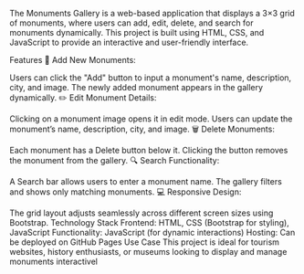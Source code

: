 The Monuments Gallery is a web-based application that displays a 3×3 grid of monuments, where users can add, edit, delete, and search for monuments dynamically. This project is built using HTML, CSS, and JavaScript to provide an interactive and user-friendly interface.

Features
📌 Add New Monuments:

Users can click the "Add" button to input a monument's name, description, city, and image.
The newly added monument appears in the gallery dynamically.
✏️ Edit Monument Details:

Clicking on a monument image opens it in edit mode.
Users can update the monument’s name, description, city, and image.
🗑️ Delete Monuments:

Each monument has a Delete button below it.
Clicking the button removes the monument from the gallery.
🔍 Search Functionality:

A Search bar allows users to enter a monument name.
The gallery filters and shows only matching monuments.
💻 Responsive Design:

The grid layout adjusts seamlessly across different screen sizes using Bootstrap.
Technology Stack
Frontend: HTML, CSS (Bootstrap for styling), JavaScript
Functionality: JavaScript (for dynamic interactions)
Hosting: Can be deployed on GitHub Pages
Use Case
This project is ideal for tourism websites, history enthusiasts, or museums looking to display and manage monuments interactivel

